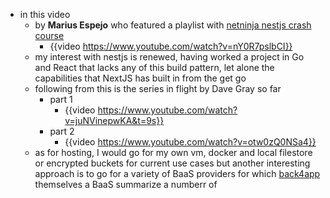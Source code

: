 - in this video
	- by **Marius Espejo** who featured a playlist with [netninja nestjs crash course](https://www.youtube.com/watch?v=pcX97ZrTE6M&list=PL4cUxeGkcC9g8YFseGdkyj9RH9kVs_cMr)
		- {{video https://www.youtube.com/watch?v=nY0R7pslbCI}}
	- my interest with nestjs is renewed, having worked a project in Go and React that lacks any of this build pattern, let alone the capabilities that NextJS has built in from the get go
	- following from this is the series in flight by Dave Gray so far
		- part 1
			- {{video https://www.youtube.com/watch?v=juNVinepwKA&t=9s}}
		- part 2
			- {{video https://www.youtube.com/watch?v=otw0zQ0NSa4}}
	- as for hosting, I would go for my own vm, docker and local filestore or encrypted buckets for current use cases but another interesting approach is to go for a variety of BaaS providers for which [back4app](https://blog.back4app.com/nest-js-hosting-providers/) themselves a BaaS summarize a numberr of